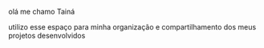 olá me chamo Tainá

utilizo esse espaço para minha organização e compartilhamento dos meus projetos desenvolvidos 
